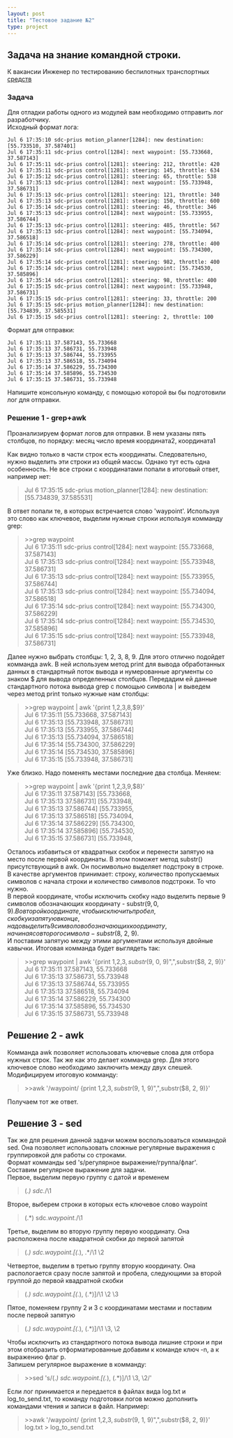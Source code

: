 ```yaml
---
layout: post
title: "Тестовое задание №2"
type: project
---
```


## Задача на знание командной строки.  
К вакансии Инженер по тестированию беспилотных транспортных [средств](https://yandex.ru/jobs/vacancies/testing/test_engineer_drone/)

### Задача  
Для отладки работы одного из модулей вам необходимо отправить лог разработчику.  
Исходный формат лога:  
```  
Jul 6 17:35:10 sdc-prius motion_planner[1284]: new destination: [55.733510, 37.587401]  
Jul 6 17:35:11 sdc-prius control[1284]: next waypoint: [55.733668, 37.587143]  
Jul 6 17:35:11 sdc-prius control[1281]: steering: 212, throttle: 420  
Jul 6 17:35:11 sdc-prius control[1281]: steering: 145, throttle: 634  
Jul 6 17:35:12 sdc-prius control[1281]: steering: 65, throttle: 538  
Jul 6 17:35:13 sdc-prius control[1284]: next waypoint: [55.733948, 37.586731]  
Jul 6 17:35:13 sdc-prius control[1281]: steering: 121, throttle: 340  
Jul 6 17:35:13 sdc-prius control[1281]: steering: 150, throttle: 600  
Jul 6 17:35:14 sdc-prius control[1281]: steering: 46, throttle: 346  
Jul 6 17:35:13 sdc-prius control[1284]: next waypoint: [55.733955, 37.586744]  
Jul 6 17:35:13 sdc-prius control[1281]: steering: 485, throttle: 567  
Jul 6 17:35:13 sdc-prius control[1284]: next waypoint: [55.734094, 37.586518]  
Jul 6 17:35:14 sdc-prius control[1281]: steering: 278, throttle: 400  
Jul 6 17:35:14 sdc-prius control[1284]: next waypoint: [55.734300, 37.586229]  
Jul 6 17:35:14 sdc-prius control[1281]: steering: 982, throttle: 400  
Jul 6 17:35:14 sdc-prius control[1284]: next waypoint: [55.734530, 37.585896]  
Jul 6 17:35:14 sdc-prius control[1281]: steering: 98, throttle: 400  
Jul 6 17:35:15 sdc-prius control[1284]: next waypoint: [55.733948, 37.586731]  
Jul 6 17:35:15 sdc-prius control[1281]: steering: 33, throttle: 200  
Jul 6 17:35:15 sdc-prius motion_planner[1284]: new destination: [55.734839, 37.585531]  
Jul 6 17:35:15 sdc-prius control[1281]: steering: 2, throttle: 100  
```  

Формат для отправки:  
```  
Jul 6 17:35:11 37.587143, 55.733668  
Jul 6 17:35:13 37.586731, 55.733948  
Jul 6 17:35:13 37.586744, 55.733955  
Jul 6 17:35:13 37.586518, 55.734094  
Jul 6 17:35:14 37.586229, 55.734300  
Jul 6 17:35:14 37.585896, 55.734530  
Jul 6 17:35:15 37.586731, 55.733948  
```  

Напишите консольную команду, с помощью которой вы бы подготовили лог для отправки.  

### Решение 1 - grep+awk  
Проанализируем формат логов для отправки. В нем указаны пять столбцов, по порядку: месяц число время координата2, координата1  

Как видно только в части строк есть координаты. Следовательно, нужно выделить эти строки из общей массы. Однако тут есть одна особенность. 
Не все строки с координатами попали в итоговый ответ, например нет:  
>Jul 6 17:35:15 sdc-prius motion_planner[1284]: new destination: [55.734839, 37.585531]  

В ответ попали те, в которых встречается слово 'waypoint'. Используя это слово как ключевое, выделим нужные строки используя комманду grep:  

> \>\>grep waypoint  
Jul 6 17:35:11 sdc-prius control[1284]: next waypoint: [55.733668, 37.587143]  
Jul 6 17:35:13 sdc-prius control[1284]: next waypoint: [55.733948, 37.586731]  
Jul 6 17:35:13 sdc-prius control[1284]: next waypoint: [55.733955, 37.586744]  
Jul 6 17:35:13 sdc-prius control[1284]: next waypoint: [55.734094, 37.586518]  
Jul 6 17:35:14 sdc-prius control[1284]: next waypoint: [55.734300, 37.586229]  
Jul 6 17:35:14 sdc-prius control[1284]: next waypoint: [55.734530, 37.585896]  
Jul 6 17:35:15 sdc-prius control[1284]: next waypoint: [55.733948, 37.586731]  

Далее нужно выбрать столбцы: 1, 2, 3, 8, 9. Для этого отлично подойдет комманда awk. 
В ней используем метод print для вывода обработанных данных в стандартный поток вывода и нумерованные аргументы со знаком $ для вывода определенных столбцов.
Передадим ей данные стандартного потока вывода grep с помощью символа | и выведем через метод print только нужные нам столбцы:  
> \>\>grep waypoint | awk '{print $1,$2,$3,$8,$9}'  
Jul 6 17:35:11 [55.733668, 37.587143]  
Jul 6 17:35:13 [55.733948, 37.586731]  
Jul 6 17:35:13 [55.733955, 37.586744]  
Jul 6 17:35:13 [55.734094, 37.586518]  
Jul 6 17:35:14 [55.734300, 37.586229]  
Jul 6 17:35:14 [55.734530, 37.585896]  
Jul 6 17:35:15 [55.733948, 37.586731]  

Уже близко. Надо поменять местами последние два столбца. Меняем:  
> \>\>grep waypoint | awk '{print $1,$2,$3,$9,$8}'  
Jul 6 17:35:11 37.587143] [55.733668,  
Jul 6 17:35:13 37.586731] [55.733948,  
Jul 6 17:35:13 37.586744] [55.733955,  
Jul 6 17:35:13 37.586518] [55.734094,  
Jul 6 17:35:14 37.586229] [55.734300,  
Jul 6 17:35:14 37.585896] [55.734530,  
Jul 6 17:35:15 37.586731] [55.733948,  

Осталось избавиться от квадратных скобок и перенести запятую на место после первой координаты. В этом поможет метод substr() присутствующий в awk. 
Он посимвольно выделяет подстроку в строке. В качестве аргументов принимает: строку, количество пропускаемых символов с начала строки и количество символов подстроки. То что нужно.  
В первой координате, чтобы исключить скобку надо выделить первые 9 символов обозначающих координату - substr($9, 0, 9).  
Во второй координате, чтобы исключить пробел, скобку и запятую в конце, надо выделить 9 символов обозначающих координату, начиная со второго символа - substr($8, 2, 9).  
И поставим запятую между этими аргументами используя двойные кавычки. Итоговая комманда будет выглядеть так:  

> \>\>grep waypoint | awk '{print $1,$2,$3,substr($9, 0, 9)",",substr($8, 2, 9)}'  
Jul 6 17:35:11 37.587143, 55.733668  
Jul 6 17:35:13 37.586731, 55.733948  
Jul 6 17:35:13 37.586744, 55.733955  
Jul 6 17:35:13 37.586518, 55.734094  
Jul 6 17:35:14 37.586229, 55.734300  
Jul 6 17:35:14 37.585896, 55.734530  
Jul 6 17:35:15 37.586731, 55.733948  

## Решение 2 - awk  
Комманда awk позволяет использовать ключевые слова для отбора нужных строк. Так же как это делает комманда grep. Для этого ключевое слово необходимо заключить между двух слешей.  
Модифицируем итоговую комманду:  
> \>\>awk '/waypoint/ {print $1,$2,$3,substr($9, 1, 9)",",substr($8, 2, 9)}'  

Получаем тот же ответ.  

## Решение 3 - sed  
Так же для решения данной задачи можем воспользоваться коммандой sed. Она позволяет использовать сложные регулярные выражения с группировкой для работы со строками.  
Формат комманды sed 's/регулярное выражение/группа/флаг'. Составим регулярное выражение для задачи.  
Первое, выделим первую группу с датой и временем  
>\(.*\) sdc.*/\1  

Второе, выберем строки в которых есть ключевое слово waypoint  
>\(.*\) sdc.*waypoint.*/\1  

Третье, выделим во вторую группу первую координату. Она расположена после квадратной скобки до первой запятой  
>\(.*\) sdc.*waypoint.*\[\(.*\), .*/\1 \2  

Четвертое, выделим в третью группу вторую координату. Она распологается сразу после запятой и пробела, 
следующими за второй группой до первой квадратной скобки  
>\(.*\) sdc.*waypoint.*\[\(.*\), \(.*\)\]/\1 \2 \3  

Пятое, поменяем группу 2 и 3 с координатами местами и поставим после первой запятую  
>\(.*\) sdc.*waypoint.*\[\(.*\), \(.*\)\]/\1 \3, \2  

Чтобы исключить из стандартного потока вывода лишние строки и при этом отобразить отформатированные добавим к команде ключ -n, а к выражению флаг p.   
Запишем регулярное выражение в комманду:  
> \>\>sed 's/\(.*\) sdc.*waypoint.*\[\(.*\), \(.*\)\]/\1 \3, \2/'  

Если лог принимается и передается в файлах вида log.txt и log_to_send.txt, то команду подготовки логов можно дополнить командами чтения и записи в файл. Например:
> \>\>awk '/waypoint/ {print $1,$2,$3,substr($9, 1, 9)",",substr($8, 2, 9)}' log.txt > log_to_send.txt
